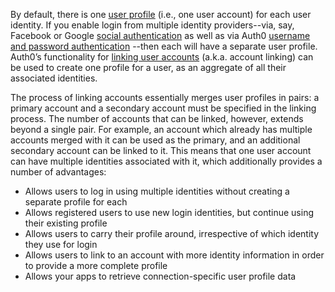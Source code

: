 By default, there is one [user profile](/users/concepts/overview-user-profile) (i.e., one user account) for each user identity. If you enable login from multiple identity providers--via, say, Facebook or Google [social authentication](/architecture-scenarios/implementation/${platform}/${platform}-authentication#social-authentication) as well as via Auth0 [username and password authentication](/architecture-scenarios/implementation/${platform}/${platform}-authentication#username-and-password-authentication) --then each will have a separate user profile. Auth0’s functionality for [linking user accounts](/link-accounts) (a.k.a. account linking) can be used to create one profile for a user, as an aggregate of all their associated identities. 

The process of linking accounts essentially merges user profiles in pairs: a primary account and a secondary account must be specified in the linking process. The number of accounts that can be linked, however, extends beyond a single pair. For example, an account which already has multiple accounts merged with it can be used as the primary, and an additional secondary account can be linked to it. This means that one user account can have multiple identities associated with it, which additionally provides a number of advantages: 

* Allows users to log in using multiple identities without creating a separate profile for each
* Allows registered users to use new login identities, but continue using their existing profile
* Allows users to carry their profile around, irrespective of which identity they use for login
* Allows users to link to an account with more identity information in order to provide a more complete profile
* Allows your apps to retrieve connection-specific user profile data
